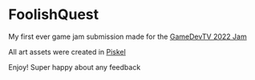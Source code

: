 # FoolishQuest
My first ever game jam submission made for the [GameDevTV 2022 Jam](https://itch.io/jam/gamedevtv-jam-2022)

All art assets were created in [Piskel](https://www.piskelapp.com)

Enjoy! Super happy about any feedback
